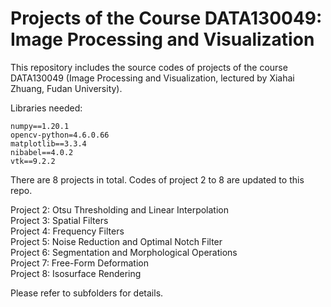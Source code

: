 # Projects of the Course DATA130049: Image Processing and Visualization
This repository includes the source codes of projects of the course DATA130049 (Image Processing and Visualization, lectured by Xiahai Zhuang, Fudan University).

Libraries needed:
```
numpy==1.20.1
opencv-python=4.6.0.66
matplotlib==3.3.4
nibabel==4.0.2
vtk==9.2.2
```

There are 8 projects in total. Codes of project 2 to 8 are updated to this repo.<br>

Project 2: Otsu Thresholding and Linear Interpolation <br>
Project 3: Spatial Filters <br>
Project 4: Frequency Filters <br>
Project 5: Noise Reduction and Optimal Notch Filter <br>
Project 6: Segmentation and Morphological Operations <br>
Project 7: Free-Form Deformation <br>
Project 8: Isosurface Rendering <br>

Please refer to subfolders for details.

